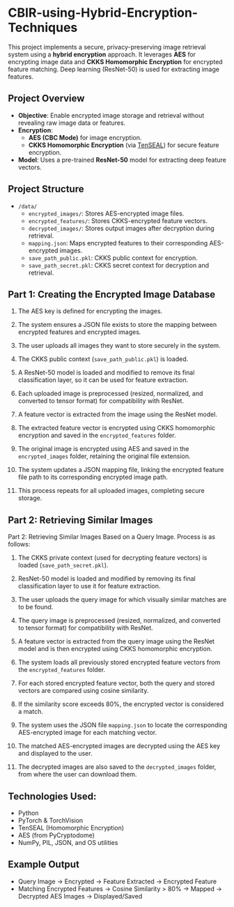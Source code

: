 # CBIR-using-Hybrid-Encryption-Techniques

This project implements a secure, privacy-preserving image retrieval system using a **hybrid encryption** approach. It leverages **AES** for encrypting image data and **CKKS Homomorphic Encryption** for encrypted feature matching. Deep learning (ResNet-50) is used for extracting image features.



## Project Overview

- **Objective**: Enable encrypted image storage and retrieval without revealing raw image data or features.
- **Encryption**: 
  - **AES (CBC Mode)** for image encryption.
  - **CKKS Homomorphic Encryption** (via [TenSEAL](https://github.com/OpenMined/TenSEAL)) for secure feature encryption.
- **Model**: Uses a pre-trained **ResNet-50** model for extracting deep feature vectors.



## Project Structure

- `/data/`
  - `encrypted_images/`: Stores AES-encrypted image files.
  - `encrypted_features/`: Stores CKKS-encrypted feature vectors.
  - `decrypted_images/`: Stores output images after decryption during retrieval.
  - `mapping.json`: Maps encrypted features to their corresponding AES-encrypted images.
  - `save_path_public.pkl`: CKKS public context for encryption.
  - `save_path_secret.pkl`: CKKS secret context for decryption and retrieval.



## Part 1: Creating the Encrypted Image Database

1. The AES key is defined for encrypting the images.

2. The system ensures a JSON file exists to store the mapping between encrypted features and encrypted images.

3. The user uploads all images they want to store securely in the system.

4. The CKKS public context (`save_path_public.pkl`) is loaded.

5. A ResNet-50 model is loaded and modified to remove its final classification layer, so it can be used for feature extraction.

6. Each uploaded image is preprocessed (resized, normalized, and converted to tensor format) for compatibility with ResNet.

7. A feature vector is extracted from the image using the ResNet model.

8. The extracted feature vector is encrypted using CKKS homomorphic encryption and saved in the `encrypted_features` folder.

9. The original image is encrypted using AES and saved in the `encrypted_images` folder, retaining the original file extension.

10. The system updates a JSON mapping file, linking the encrypted feature file path to its corresponding encrypted image path.

11. This process repeats for all uploaded images, completing secure storage.



## Part 2: Retrieving Similar Images

Part 2: Retrieving Similar Images Based on a Query Image. Process is as follows:

1. The CKKS private context (used for decrypting feature vectors) is loaded (`save_path_secret.pkl`).

2. ResNet-50 model is loaded and modified by removing its final classification layer to use it for feature extraction.

3. The user uploads the query image for which visually similar matches are to be found.

4. The query image is preprocessed (resized, normalized, and converted to tensor format) for compatibility with ResNet.

5. A feature vector is extracted from the query image using the ResNet model and is then encrypted using CKKS homomorphic encryption.

6. The system loads all previously stored encrypted feature vectors from the `encrypted_features` folder.

7. For each stored encrypted feature vector, both the query and stored vectors are compared using cosine similarity.

8. If the similarity score exceeds 80%, the encrypted vector is considered a match.

9. The system uses the JSON file `mapping.json` to locate the corresponding AES-encrypted image for each matching vector.

10. The matched AES-encrypted images are decrypted using the AES key and displayed to the user.

11. The decrypted images are also saved to the `decrypted_images` folder, from where the user can download them.



## Technologies Used:

- Python 
- PyTorch & TorchVision 
- TenSEAL (Homomorphic Encryption)
- AES (from PyCryptodome) 
- NumPy, PIL, JSON, and OS utilities



## Example Output

- Query Image → Encrypted → Feature Extracted → Encrypted Feature
- Matching Encrypted Features → Cosine Similarity > 80% → Mapped → Decrypted AES Images → Displayed/Saved
